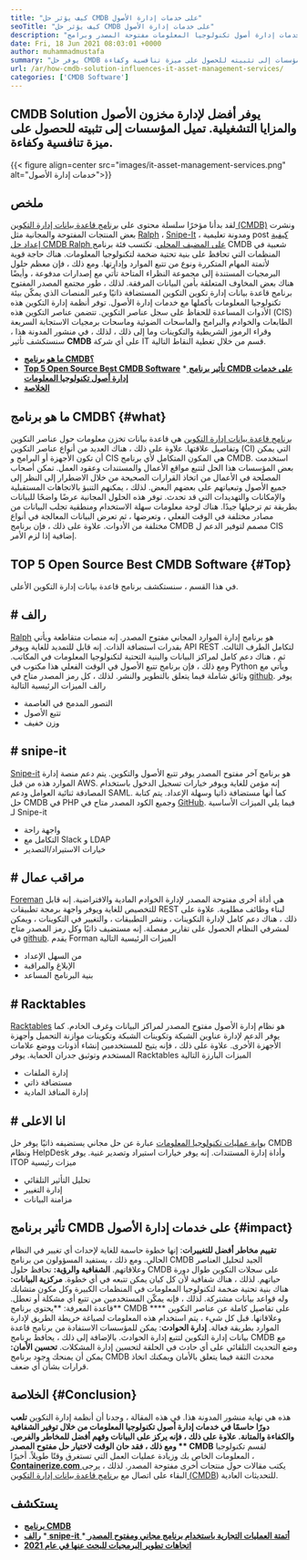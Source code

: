 ```yaml
---
title: "كيف يؤثر حل CMDB على خدمات إدارة الأصول" 
seoTitle: "كيف يؤثر حل CMDB على خدمات إدارة الأصول" 
description: "اتبع منشور المدونة هذا لمعرفة أهمية خدمات إدارة أصول تكنولوجيا المعلومات مفتوحة المصدر وبرامج CMDB المجانية في إدارة العديد من عناصر التكوين." 
date: Fri, 18 Jun 2021 08:03:01 +0000
author: muhammadmustafa
summary: "يوفر حل CMDB أفضل لإدارة مخزون الأصول والتشغيلية. تميل المؤسسات إلى تثبيته للحصول على ميزة تنافسية وكفاءة." 
url: /ar/how-cmdb-solution-influences-it-asset-management-services/
categories: ['CMDB Software']
---
```


## CMDB Solution يوفر أفضل لإدارة مخزون الأصول والمزايا التشغيلية. تميل المؤسسات إلى تثبيته للحصول على ميزة تنافسية وكفاءة.

{{< figure align=center src="images/it-asset-management-services.png" alt="خدمات إدارة الأصول">}}


## **ملخص**
لقد بدأنا مؤخرًا سلسلة محتوى على [برنامج قاعدة بيانات إدارة التكوين (CMDB)][1] ونشرت بعض المنتجات المفتوحة والمجانية مثل [Ralph][2] ، [Snipe-It][3] ، ومدونة تعليمية post [كيفية إعداد حل CMDB Ralph على المضيف المحلي][4]. تكتسب فئة برنامج CMDB شعبية في المنظمات التي تحافظ على بنية تحتية ضخمة لتكنولوجيا المعلومات. هناك حاجة قوية لأتمتة المهام المتكررة ونوع من تتبع الموارد وإدارتها. ومع ذلك ، فإن معظم حلول البرمجيات المستندة إلى مجموعة النظراء المتاحة تأتي مع إصدارات مدفوعة ، وأيضًا هناك بعض المخاوف المتعلقة بأمن البيانات المرفقة. لذلك ، طور مجتمع المصدر المفتوح برنامج قاعدة بيانات إدارة تكوين التكوين المستضافة ذاتيًا وعبر المنصات الذي يمكّن بيئة تكنولوجيا المعلومات بأكملها مع خدمات إدارة الأصول.
توفر أنظمة إدارة التكوين هذه الأدوات المساعدة للحفاظ على سجل عناصر التكوين. تتضمن عناصر التكوين هذه (CIS) الطابعات والخوادم والبرامج والماسحات الضوئية وماسحات برمجيات الاستجابة السريعة وقراء الرموز الشريطية والتكوينات وما إلى ذلك ، لذلك ، في منشور المدونة هذا ، سنستكشف تأثير  **CMDB**  على أي شركة IT قسم من خلال تغطية النقاط التالية.
  * **[ما هو برنامج CMDB؟][5]**
  * **[Top 5 Open Source Best CMDB Software][6]**
  *[ **تأثير برنامج CMDB على خدمات إدارة أصول تكنولوجيا المعلومات** ][7]
  * **[الخلاصة][8]**

##  **ما هو برنامج CMDB؟** {#what}
[برنامج قاعدة بيانات إدارة التكوين][1] هي قاعدة بيانات تخزن معلومات حول عناصر التكوين وتفاصيل علاقتها. علاوة على ذلك ، هناك العديد من أنواع عناصر التكوين (CI) التي يمكن أن تكون الأجهزة أو البرامج و CIS هي المكون المتكامل لأي برنامج CMDB. استخدمت بعض المؤسسات هذا الحل لتتبع مواقع الأعمال والمستندات وعقود العمل. تمكن أصحاب المصلحة في الأعمال من اتخاذ القرارات الصحيحة من خلال الاضطرار إلى النظر إلى جميع الأصول وتبعياتهم على بعضهم البعض. لذلك ، يمكنهم التنبؤ بالاتجاهات المستقبلية والإمكانات والتهديدات التي قد تحدث. توفر هذه الحلول المجانية عرضًا واضحًا للبيانات بطريقة تم ترحيلها جيدًا. هناك لوحة معلومات سهلة الاستخدام ومنطقية تجلب البيانات من مصادر مختلفة في الوقت الفعلي ، وتعرضها ، ثم تعرض البيانات المعالجة في أنواع مختلفة من الأدوات. علاوة على ذلك ، فإن برنامج CMDB مصمم لتوفير الدعم ل CIS إضافية إذا لزم الأمر.

##  **TOP 5 Open Source Best CMDB Software** {#Top}
في هذا القسم ، سنستكشف برنامج قاعدة بيانات إدارة التكوين الأعلى.

## # رالف
[Ralph][2] هو برنامج إدارة الموارد المجاني مفتوح المصدر. إنه منصات متقاطعة ويأتي بقدرات استضافة الذات. إنه قابل للتمديد للغاية ويوفر API REST لتكامل الطرف الثالث. ثم ، هناك دعم كامل لمراكز البيانات والبنية التحتية لتكنولوجيا المعلومات في المكاتب. ومع ذلك ، فإن برنامج تتبع الأصول في الوقت الفعلي هذا مكتوب في Python ويأتي مع وثائق شاملة فيما يتعلق بالتطوير والنشر. لذلك ، كل رمز المصدر متاح في [github][9].
يوفر رالف الميزات الرئيسية التالية
  * التصور المدمج في العاصمة
  * تتبع الأصول
  * وزن خفيف

## # snipe-it
[Snipe-it][3] هو برنامج آخر مفتوح المصدر يوفر تتبع الأصول والتكوين. يتم دعم منصة إدارة الموارد هذه من قبل AWS. إنه مؤمن للغاية ويوفر خيارات تسجيل الدخول باستخدام المصادقة ثنائية العوامل ودعم SAML. كما أنها مستضافة ذاتيا وسهلة الإعداد. يتم كتابة حل CMDB في PHP وجميع الكود المصدر متاح في [GitHub][10].
فيما يلي الميزات الأساسية لـ Snipe-it
  * واجهة راحة
  * التكامل مع Slack و LDAP
  * خيارات الاستيراد/التصدير

## # مراقب عمال
[Foreman][11] هي أداة أخرى مفتوحة المصدر لإدارة الخوادم المادية والافتراضية. إنه قابل للتخصيص للغاية ويوفر واجهة برمجة تطبيقات REST لبناء وظائف مطلوبة. علاوة على ذلك ، هناك دعم كامل لإدارة التكوينات ، ونشر التطبيقات ، والتغيير في التكوينات ، ويمكن لمشرفي النظام الحصول على تقارير مفصلة. إنه مستضيف ذاتيًا وكل رمز المصدر متاح في [github][12].
يقدم Forman الميزات الرئيسية التالية
  * من السهل الإعداد
  * الإبلاغ والمراقبة
  * بنية البرنامج المساعد

## # Racktables
[Racktables][13] هو نظام إدارة الأصول مفتوح المصدر لمراكز البيانات وغرف الخادم. كما يوفر الدعم لإدارة عناوين الشبكة وتكوينات الشبكة وتكوينات موازنة التحميل وأجهزة الأجهزة الأخرى. علاوة على ذلك ، فإنه يتيح للمستخدمين إنشاء أذونات ووضع علامات المستخدم وتوثيق جدران الحماية.
يوفر Racktables الميزات البارزة التالية
  * إدارة الملفات
  * مستضافة ذاتي
  * إدارة المنافذ المادية

## # انا الاعلى
[بوابة عمليات تكنولوجيا المعلومات][14] عبارة عن حل مجاني يستضيفه ذاتيًا يوفر حل CMDB ونظام HelpDesk وأداة إدارة المستندات. إنه يوفر خيارات استيراد وتصدير غنية.
يوفر ITOP ميزات رئيسية
  * تحليل التأثير التلقائي
  * إدارة التغيير
  * مزامنة البيانات

## تأثير برنامج CMDB على [][15] خدمات إدارة الأصول   {#impact}
**تقييم مخاطر أفضل للتغييرات**: إنها خطوة حاسمة للغاية لإحداث أي تغيير في النظام الحالي. ومع ذلك ، يستفيد المسؤولون من برنامج CMDB الجيد لتحليل العناصر وعلاقاتهم.
**الشفافية والرؤية:** تحافظ حلول CMDB على سجلات التكوين طوال دورة حياتهم. لذلك ، هناك شفافية لأن كل كيان يمكن تتبعه في أي خطوة.
**مركزية البيانات:** هناك بنية تحتية ضخمة لتكنولوجيا المعلومات في المنظمات الكبيرة وكل مكون متشابك وله قواعد بيانات مشتركة. لذلك ، فإنه يمكّن المستخدمين من تتبع أي مشكلة أو تعطل.
**قاعدة المعرفة: **يحتوي برنامج CMDB على تفاصيل كاملة عن عناصر التكوين ****  وعلاقاتها. قبل كل شيء ، يتم استخدام هذه المعلومات لصياغة خريطة الطريق لإدارة الموارد بطريقة فعالة.
**إدارة الحوادث**: يمكن للمؤسسات الاستفادة من برنامج قاعدة بيانات إدارة التكوين لتتبع إدارة الحوادث. بالإضافة إلى ذلك ، يحافظ برنامج CMDB مع وضع التحديث التلقائي على أي حادث في الحلقة لتحسين إدارة المشكلات.
**تحسين الأمان:** يمكن أن يمنحك وجود برنامج CMDB محدث الثقة فيما يتعلق بالأمان ويمكنك اتخاذ قرارات بشأن أي ضعف.

##  **الخلاصة** {#Conclusion}
هذه هي نهاية منشور المدونة هذا. في هذه المقالة ، وجدنا أن أنظمة إدارة التكوين **تلعب دورًا حاسمًا في خدمات إدارة أصول تكنولوجيا المعلومات من خلال توفير الشفافية والكفاءة والمتانة. علاوة على ذلك ، فإنه يركز على البيانات وفهم أفضل للمخاطر والفرص. ومع ذلك ، فقد حان الوقت لاختيار حل مفتوح المصدر ** CMDB**  لقسم تكنولوجيا المعلومات الخاص بك وزيادة عمليات العمل التي تستغرق وقتًا طويلاً.
أخيرًا ، [ **Containerize.com** ][16] يكتب مقالات حول منتجات أخرى مفتوحة المصدر. لذلك ، يرجى البقاء على اتصال مع [][17][برنامج قاعدة بيانات إدارة التكوين (CMDB][1]) للتحديثات العادية.

## يستكشف
  * **[برنامج CMDB][1]**
  * **[رالف][2]**
  *[ **snipe-it** ][3]
  *[ **أتمتة العمليات التجارية باستخدام برنامج مجاني ومفتوح المصدر** ][18]
  * **[اتجاهات تطوير البرمجيات للبحث عنها في عام 2021][19]**

  
[1]: https://products.containerize.com/cmdb-software/
[2]: https://products.containerize.com/cmdb-software/ralph/
[3]: https://products.containerize.com/cmdb-software/snipe-it/
[4]: https://blog.containerize.com/cmdb-software/how-to-set-up-cmdb-solution-ralph-on-localhost/
[5]: #what
[6]: #top
[7]: #impact
[8]: #Conclusion
[9]: https://github.com/allegro/ralph
[10]: https://github.com/snipe/snipe-it
[11]: https://theforeman.org/
[12]: https://github.com/theforeman/foreman
[13]: https://www.racktables.org/
[14]: https://www.combodo.com/itop
[15]: https://blog.containerize.com/wp-admin/post.php?post=5864&action=edit#app
[16]: https://www.containerize.com/
[17]: https://products.containerize.com/single-sign-on/
[18]: https://blog.containerize.com/blogging/automate-business-operations-using-open-source-software/
[19]: https://blog.containerize.com/blockchain-platforms/software-development-trends-to-look-out-for-in-2021/
